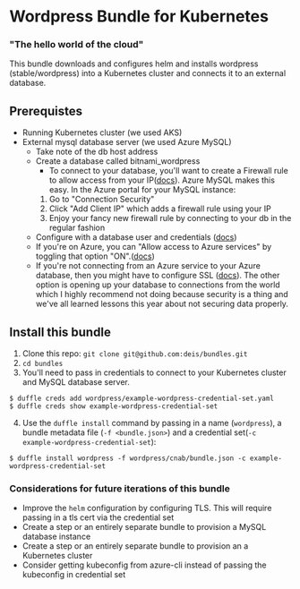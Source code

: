 # Wordpress Bundle for Kubernetes
### "The hello world of the cloud"

This bundle downloads and configures helm and installs wordpress (stable/wordpress) into a Kubernetes cluster and connects it to an external database.

## Prerequistes
- Running Kubernetes cluster (we used AKS)
- External mysql database server (we used Azure MySQL)
  - Take note of the db host address
  - Create a database called bitnami_wordpress
    - To connect to your database, you'll want to create a Firewall rule to allow access from your IP([docs](https://docs.microsoft.com/en-us/azure/mysql/concepts-firewall-rules)). Azure MySQL makes this easy. In the Azure portal for your MySQL instance:
    1. Go to "Connection Security"
    2. Click "Add Client IP" which adds a firewall rule using your IP
    3. Enjoy your fancy new firewall rule by connecting to your db in the regular fashion
  - Configure with a database user and credentials ([docs](https://docs.microsoft.com/en-us/azure/mysql/howto-create-users))
  - If you're on Azure, you can "Allow access to Azure services" by toggling that option "ON".([docs](https://docs.microsoft.com/en-us/azure/mysql/concepts-firewall-rules#connecting-from-azure))
  - If you're not connecting from an Azure service to your Azure database, then you might have to configure SSL ([docs](https://docs.microsoft.com/en-us/azure/mysql/concepts-ssl-connection-security)). The other option is opening up your database to connections from the world which I highly recommend not doing because security is a thing and we've all learned lessons this year about not securing data properly.

## Install this bundle
1. Clone this repo: `git clone git@github.com:deis/bundles.git`
2. `cd bundles`
3. You'll need to pass in credentials to connect to your Kubernetes cluster and MySQL database server.
```console
$ duffle creds add wordpress/example-wordpress-credential-set.yaml
$ duffle creds show example-wordpress-credential-set
```
4. Use the `duffle install` command by passing in a name (`wordpress`), a bundle metadata file (`-f <bundle.json>`) and a credential set(`-c example-wordpress-credential-set`):
```console
$ duffle install wordpress -f wordpress/cnab/bundle.json -c example-wordpress-credential-set
```

### Considerations for future iterations of this bundle
- Improve the `helm` configuration by configuring TLS. This will require passing in a tls cert via the credential set
- Create a step or an entirely separate bundle to provision a MySQL database instance
- Create a step or an entirely separate bundle to provision an a Kubernetes cluster
- Consider getting kubeconfig from azure-cli instead of passing the kubeconfig in credential set

